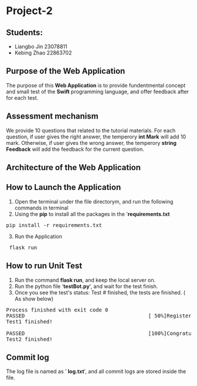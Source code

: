# Project-2

## Students:
- Liangbo Jin  23078811
- Kebing Zhao  22863702

## Purpose of the Web Application
The purpose of this <b>Web Application</b> is to provide fundentmental concept and small test of the <b>Swift</b> programming 
language, and offer feedback after for each test.  

## Assessment mechanism
We provide 10 questions that related to the tutorial materials. For each question, if user gives the right answer, the temperory 
<b>int Mark</b> will add 10 mark. Otherwise, if user gives the wrong answer, the temperory <b>string Feedback</b> will add the 
feedback for the current question.

## Architecture of the Web Application

## How to Launch the Application
1. Open the terminal under the file directorym, and run the following commands in terminal
2. Using the <b>pip</b> to install all the packages in the '<b>requirements.txt</b>
<pre>pip install -r requirements.txt</pre>
3. Run the Application
<pre> flask run </pre>


## How to run Unit Test
1. Run the command  <b>flask run</b>, and keep the local server on.
2. Run the python file  '<b>testBot.py</b>', and wait for the test finish.
3. Once you see the test's status: Test # finished, the tests are finished. ( As show below)
<pre>
Process finished with exit code 0
PASSED                                        [ 50%]Register Here ! 
Test1 finished!

PASSED                                        [100%]Congratulation!!! 
Test2 finished!
</pre>

## Commit log
The log file is named as  '<b> log.txt</b>', and all commit logs are stored inside the file.